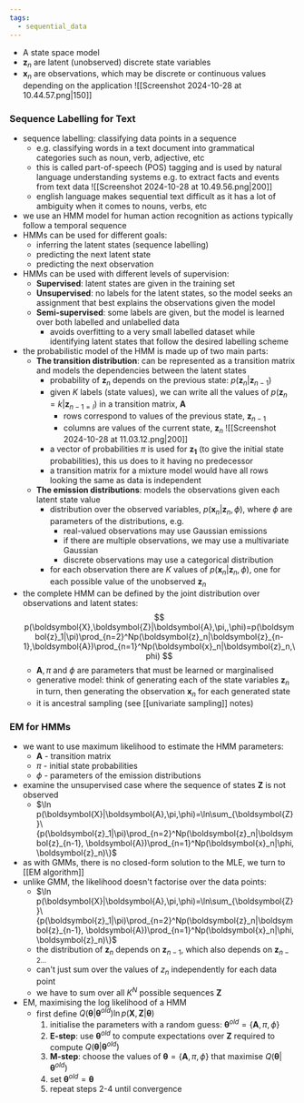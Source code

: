 ```yaml
---
tags:
  - sequential_data
---
```

- A state space model
- $\boldsymbol{z}_n$ are latent (unobserved) discrete state variables
- $\boldsymbol{x}_n$ are observations, which may be discrete or continuous values depending on the application
![[Screenshot 2024-10-28 at 10.44.57.png|150]]
### Sequence Labelling for Text
- sequence labelling: classifying data points in a sequence
	- e.g. classifying words in a text document into grammatical categories such as noun, verb, adjective, etc
	- this is called part-of-speech (POS) tagging and is used by natural language understanding systems e.g. to extract facts and events from text data
	![[Screenshot 2024-10-28 at 10.49.56.png|200]]
	- english language makes sequential text difficult as it has a lot of ambiguity when it comes to nouns, verbs, etc
- we use an HMM model for human action recognition as actions typically follow a temporal sequence
- HMMs can be used for different goals:
	- inferring the latent states (sequence labelling)
	- predicting the next latent state
	- predicting the next observation
- HMMs can be used with different levels of supervision:
	- **Supervised**: latent states are given in the training set
	- **Unsupervised**: no labels for the latent states, so the model seeks an assignment that best explains the observations given the model 
	- **Semi-supervised**: some labels are given, but the model is learned over both labelled and unlabelled data
		- avoids overfitting to a very small labelled dataset while identifying latent states that follow the desired labelling scheme
- the probabilistic model of the HMM is made up of two main parts:
	- **The transition distribution**: can be represented as a transition matrix and models the dependencies between the latent states
		- probability of $\boldsymbol{z}_n$ depends on the previous state: $p(\boldsymbol{z}_n|\boldsymbol{z}_{n-1})$
		- given $K$ labels (state values), we can write all the values of $p(\boldsymbol{z}_n=k|\boldsymbol{z}_{n-1=l})$ in a transition matrix, $\boldsymbol{A}$
			- rows correspond to values of the previous state, $\boldsymbol{z}_{n-1}$
			- columns are values of the current state, $\boldsymbol{z}_n$
			![[Screenshot 2024-10-28 at 11.03.12.png|200]]
		- a vector of probabilities $\pi$ is used for $\boldsymbol{z_1}$ (to give the initial state probabilities), this us does to it having no predecessor
		- a transition matrix for a mixture model would have all rows looking the same as data is independent
	- **The emission distributions**: models the observations given each latent state value
		- distribution over the observed variables, $p(\boldsymbol{x}_n|\boldsymbol{z}_n, \phi)$, where $\phi$ are parameters of the distributions, e.g.
			- real-valued observations may use Gaussian emissions
			- if there are multiple observations, we may use a multivariate Gaussian
			- discrete observations may use a categorical distribution
		- for each observation there are $K$ values of $p(\boldsymbol{x}_n|\boldsymbol{z}_n, \phi)$, one for each possible value of the unobserved $\boldsymbol{z}_n$
- the complete HMM can be defined by the joint distribution over observations and latent states:
	$$
	p(\boldsymbol{X},\boldsymbol{Z}|\boldsymbol{A},\pi,,\phi)=p(\boldsymbol{z}_1|\pi)\prod_{n=2}^Np(\boldsymbol{z}_n|\boldsymbol{z}_{n-1},\boldsymbol{A})\prod_{n=1}^Np(\boldsymbol{x}_n|\boldsymbol{z}_n,\phi)
	$$
	- $\boldsymbol{A}, \pi$ and $\phi$ are parameters that must be learned or marginalised
	- generative model: think of generating each of the state variables $\boldsymbol{z}_n$ in turn, then generating the observation $\boldsymbol{x}_n$ for each generated state
	- it is ancestral sampling (see [[univariate sampling]] notes)
### EM for HMMs
- we want to use maximum likelihood to estimate the HMM parameters:
	- $\boldsymbol{A}$ - transition matrix
	- $\pi$ - initial state probabilities
	- $\phi$ - parameters of the emission distributions
- examine the unsupervised case where the sequence of states $\boldsymbol{Z}$ is not observed
	- $\ln p(\boldsymbol{X}|\boldsymbol{A},\pi,\phi)=\ln\sum_{\boldsymbol{Z}}\{p(\boldsymbol{z}_1|\pi)\prod_{n=2}^Np(\boldsymbol{z}_n|\boldsymbol{z}_{n-1}, \boldsymbol{A})\prod_{n=1}^Np(\boldsymbol{x}_n|\phi, \boldsymbol{z}_n)\}$
- as with GMMs, there is no closed-form solution to the MLE, we turn to [[EM algorithm]]
- unlike GMM, the likelihood doesn't factorise over the data points:
	- $\ln p(\boldsymbol{X}|\boldsymbol{A},\pi,\phi)=\ln\sum_{\boldsymbol{Z}}\{p(\boldsymbol{z}_1|\pi)\prod_{n=2}^Np(\boldsymbol{z}_n|\boldsymbol{z}_{n-1}, \boldsymbol{A})\prod_{n=1}^Np(\boldsymbol{x}_n|\phi, \boldsymbol{z}_n)\}$
	- the distribution of $\boldsymbol{z}_n$ depends on $\boldsymbol{z}_{n-1}$, which also depends on $\boldsymbol{z}_{n-2...}$
	- can't just sum over the values of $z_n$ independently for each data point
	- we have to sum over all $K^N$ possible sequences $\boldsymbol{Z}$
- EM, maximising the log likelihood of a HMM
	- first define $Q(\boldsymbol{\theta}|\boldsymbol{\theta}^{old})\ln p(\boldsymbol{X}, \boldsymbol{Z}|\boldsymbol{\theta})$
		1. initialise the parameters with a random guess: $\boldsymbol{\theta}^{old}=\{\boldsymbol{A},\pi,\phi\}$
		2. **E-step**: use $\boldsymbol{\theta}^{old}$ to compute expectations over $\boldsymbol{Z}$ required to compute $Q(\boldsymbol{\theta}|\boldsymbol{\theta}^{old})$ 
		3. **M-step**: choose the values of $\boldsymbol{\theta}=\{\boldsymbol{A}, \pi,\phi\}$ that maximise $Q(\boldsymbol{\theta}|\boldsymbol{\theta}^{old})$
		4. set $\boldsymbol{\theta}^{old}=\boldsymbol{\theta}$
		5. repeat steps 2-4 until convergence